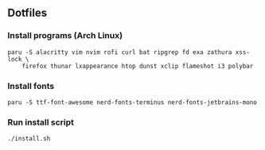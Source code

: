## Dotfiles

### Install programs (Arch Linux)
```
paru -S alacritty vim nvim rofi curl bat ripgrep fd exa zathura xss-lock \
    firefox thunar lxappearance htop dunst xclip flameshot i3 polybar
```

### Install fonts
```
paru -S ttf-font-awesome nerd-fonts-terminus nerd-fonts-jetbrains-mono
```

### Run install script
```
./install.sh
```
